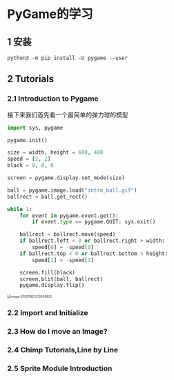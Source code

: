 # PyGame的学习



## 1 安装

```
python3 -m pip install -U pygame --user
```



## 2 Tutorials

### 2.1 Introduction to Pygame

接下来我们首先看一个最简单的弹力球的模型

```python
import sys, pygame

pygame.init()

size = width, height = 600, 480
speed = [2, 2]
black = 0, 0, 0

screen = pygame.display.set_mode(size)

ball = pygame.image.load("intro_ball.gif")
ballrect = ball.get_rect()

while 1:
    for event in pygame.event.get():
        if event.type == pygame.QUIT: sys.exit()

    ballrect = ballrect.move(speed)
    if ballrect.left < 0 or ballrect.right > width:
        speed[0] = -speed[0]
    if ballrect.top < 0 or ballrect.bottom > height:
        speed[1] = -speed[1]

    screen.fill(black)
    screen.blit(ball, ballrect)
    pygame.display.flip()
```

<img src="C:\Users\edj\AppData\Roaming\Typora\typora-user-images\image-20200923213342623.png" alt="image-20200923213342623" style="zoom:50%;" />

















### 2.2 Import and Initialize



### 2.3 How do I move an Image?



### 2.4 Chimp Tutorials,Line by Line





### 2.5 Sprite Module Introduction





